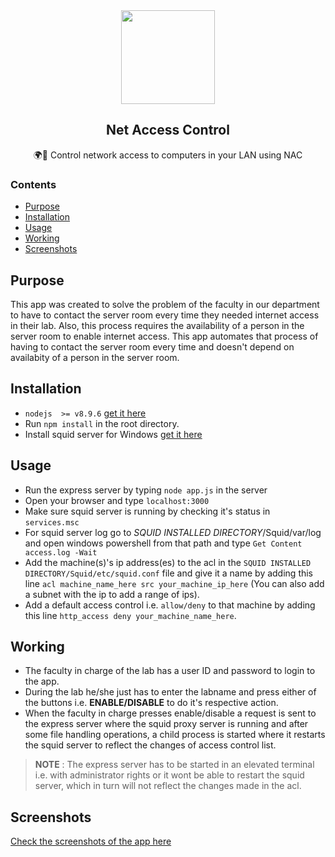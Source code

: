 
<div align="center">
    <img src="https://i.imgur.com/H5OI6P6.png" height="150">
    <h2>Net Access Control</h2>
    <p align="center">
        <p>🌍🔐 Control network access to computers in your LAN using NAC</p>
    </p>
</div>

### Contents
* [Purpose](#purpose)
* [Installation](#installation)
* [Usage](#usage)
* [Working](#working)
* [Screenshots](#screenshots)

## Purpose
This app was created to solve the problem of the faculty in our department to have to contact the server room every time they needed internet access in their lab. Also, this process requires the availability of a person in the server room to enable internet access.
This app automates that process of having to contact the server room every time and doesn't depend on availabity of a person in the server room.

## Installation
 - `nodejs  >= v8.9.6` [get it here](https://nodejs.org/en/)
 - Run `npm install` in the root directory.
 - Install squid server for Windows [get it here](http://squid.diladele.com)
 
 ## Usage 
  - Run the express server by typing `node app.js` in the server
  - Open your browser and type `localhost:3000`
  - Make sure squid server is running by checking it's status in `services.msc`
  - For squid server log go to _SQUID INSTALLED DIRECTORY_/Squid/var/log and open windows powershell 
  from that path and type `Get Content access.log -Wait`
  - Add the machine(s)'s ip address(es) to the acl in the `SQUID INSTALLED DIRECTORY/Squid/etc/squid.conf` file and give it a name by adding this line `acl machine_name_here src your_machine_ip_here` (You can also add a subnet with the ip to add a range of ips).
  - Add a default access control i.e. `allow/deny` to that machine by adding this line `http_access deny your_machine_name_here`.
   
  
  ## Working
   - The faculty in charge of the lab has a user ID and password to login to the app. 
   - During the lab he/she just has to enter the labname and press either of the buttons i.e. **ENABLE/DISABLE** to do it's respective action.
   - When the faculty in charge presses enable/disable a request is sent to the express server where the squid proxy server is running and after some file handling operations, a child process is started where it restarts the squid server to reflect the changes of access control list.
 > **NOTE** :  The express server has to be started in an elevated terminal i.e. with administrator rights or it wont be able to restart the squid server, which in turn will not reflect the changes made in the acl.
 
 ## Screenshots
 [Check the screenshots of the app here](https://imgur.com/a/DHita)

  
